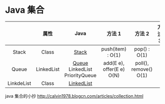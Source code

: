 # Java 集合

|            |    属性    |                                               Java                                               |          方法 1           |        方法 2         | 方法 3 |
| :--------: | :--------: | :----------------------------------------------------------------------------------------------: | :-----------------------: | :-------------------: | :----: |
|   Stack    |   Class    |             [Stack](https://docs.oracle.com/javase/7/docs/api/java/util/Stack.html)              |     push(item) : O(1)     |     pop() : O(1)      |        |
|   Queue    | LinkedList | [Queue](https://docs.oracle.com/javase/7/docs/api/java/util/Queue.html) LinkedList PriorityQueue | add(E e), offer(E e) O(N) | poll(), remove() O(1) |        |
| LinkdeList |   Class    |        [LinkedList](https://docs.oracle.com/javase/7/docs/api/java/util/LinkedList.html)         |                           |                       |        |

java 集合的小抄
http://calvin1978.blogcn.com/articles/collection.html
